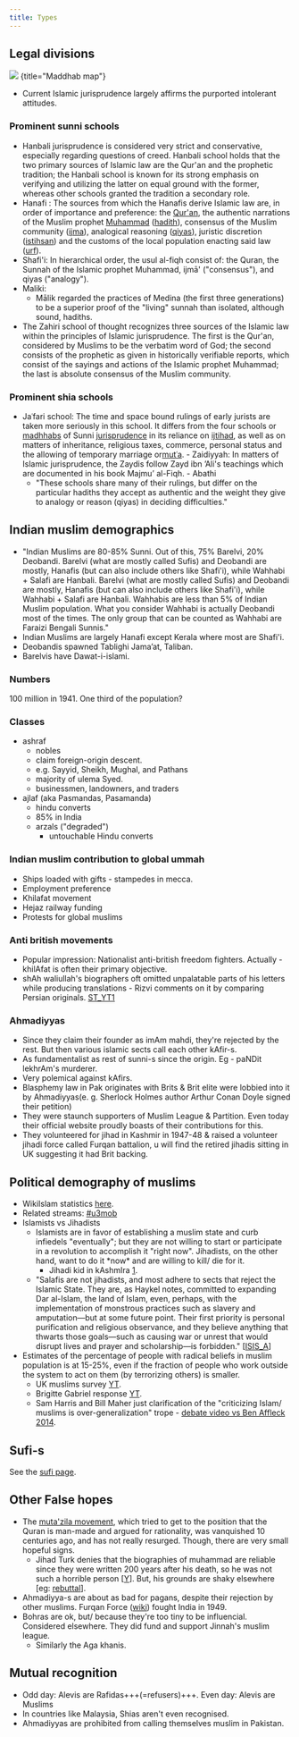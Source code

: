 ```yaml
---
title: Types
---
```


## Legal divisions
![](../images/Maddhab_Map2.png)
{title="Maddhab map"}

- Current Islamic jurisprudence largely affirms the purported intolerant attitudes.

### Prominent sunni schools

- Hanbali jurisprudence is considered very strict and conservative, especially regarding questions of creed. Hanbali school holds that the two primary sources of Islamic law are the Qur'an and the prophetic tradition; the Hanbali school is known for its strong emphasis on verifying and utilizing the latter on equal ground with the former, whereas other schools granted the tradition a secondary role.
- Hanafi : The sources from which the Hanafis derive Islamic law are, in order of importance and preference: the [Qur'an](http://en.wikipedia.org/wiki/Qur%27an), the authentic narrations of the Muslim prophet [Muhammad](http://en.wikipedia.org/wiki/Muhammad) ([hadith](http://en.wikipedia.org/wiki/Hadith)), consensus of the Muslim community ([ijma](http://en.wikipedia.org/wiki/Ijma)), analogical reasoning ([qiyas](http://en.wikipedia.org/wiki/Qiyas)), juristic discretion ([istihsan](http://en.wikipedia.org/wiki/Istihsan)) and the customs of the local population enacting said law ([urf](http://en.wikipedia.org/wiki/Urf)).
- Shafi'i: In hierarchical order, the usul al-fiqh consist of: the Quran, the Sunnah of the Islamic prophet Muhammad, ijmā' ("consensus"), and qiyas ("analogy").
- Maliki:
    -  Mālik regarded the practices of Medina (the first three generations) to be a superior proof of the "living" sunnah than isolated, although sound, hadiths.
- The Zahiri school of thought recognizes three sources of the Islamic law within the principles of Islamic jurisprudence. The first is the Qur'an, considered by Muslims to be the verbatim word of God; the second consists of the prophetic as given in historically verifiable reports, which consist of the sayings and actions of the Islamic prophet Muhammad; the last is absolute consensus of the Muslim community.

### Prominent shia schools

- Jaʿfari school: The time and space bound rulings of early jurists are taken more seriously in this school. It differs from the four schools or [madhhabs](http://en.wikipedia.org/wiki/Madhhab) of Sunni [jurisprudence](http://en.wikipedia.org/wiki/Fiqh) in its reliance on [ijtihad](http://en.wikipedia.org/wiki/Ijtihad), as well as on matters of inheritance, religious taxes, commerce, personal status and the allowing of temporary marriage or[mutʿa](http://en.wikipedia.org/wiki/Nikah_mut%E2%80%98ah).
        - Zaidiyyah: In matters of Islamic jurisprudence, the Zaydis follow Zayd ibn ’Ali's teachings which are documented in his book Majmu’ al-Fiqh.
        - Abathi
    - "These schools share many of their rulings, but differ on the particular hadiths they accept as authentic and the weight they give to analogy or reason (qiyas) in deciding difficulties."

## Indian muslim demographics
- "Indian Muslims are 80-85% Sunni. Out of this, 75% Barelvi, 20% Deobandi. Barelvi (what are mostly called Sufis) and Deobandi are mostly, Hanafis (but can also include others like Shafi'i), while Wahhabi + Salafi are Hanbali. Barelvi (what are mostly called Sufis) and Deobandi are mostly, Hanafis (but can also include others like Shafi'i), while Wahhabi + Salafi are Hanbali. Wahhabis are less than 5% of Indian Muslim population. What you consider Wahhabi is actually Deobandi most of the times. The only group that can be counted as Wahhabi are Faraizi Bengali Sunnis."
- Indian Muslims are largely Hanafi except Kerala where most are Shafi'i.
- Deobandis spawned Tablighi Jama’at, Taliban.
- Barelvis have Dawat-i-islami.

### Numbers
100 million in 1941. One third of the population?

### Classes
- ashraf 
  - nobles
  - claim foreign-origin descent.
  - e.g. Sayyid, Sheikh, Mughal, and Pathans
  - majority of ulema Syed.
  - businessmen, landowners, and traders
- ajlaf (aka Pasmandas, Pasamanda)
  - hindu converts
  - 85% in India
  - arzals ("degraded")
    - untouchable Hindu converts

### Indian muslim contribution to global ummah
- Ships loaded with gifts - stampedes in mecca.
- Employment preference
- Khilafat movement
- Hejaz railway funding
- Protests for global muslims

### Anti british movements
- Popular impression: Nationalist anti-british freedom fighters. Actually - khilAfat is often their primary objective.
- shAh waliullah's biographers oft omitted unpalatable parts of his letters while producing translations - Rizvi comments on it by comparing Persian originals. [ST_YT1](https://youtu.be/ia_puSJRxlI?t=3450)

### Ahmadiyyas
- Since they claim their founder as imAm mahdi, they're rejected by the rest. But then various islamic sects call each other kAfir-s.
- As fundamentalist as rest of sunni-s since the origin. Eg - paNDit lekhrAm's murderer.
- Very polemical against kAfirs.
- Blasphemy law in Pak originates with Brits & Brit elite were lobbied into it by Ahmadiyyas(e. g. Sherlock Holmes author Arthur Conan Doyle signed their petition)
- They were staunch supporters of Muslim League & Partition. Even today their official website proudly boasts of their contributions for this.
- They volunteered for jihad in Kashmir in 1947-48 & raised a volunteer jihadi force called Furqan battalion, u will find the retired jihadis sitting in UK suggesting it had Brit backing.

## Political demography of muslims

- WikiIslam statistics [here](http://wikiislam.net/wiki/Muslim_Statistics).
- Related streams: [#u3mob](https://twitter.com/search?q=%23u3mob&f=live)
- Islamists vs Jihadists
    - Islamists are in favor of establishing a muslim state and curb infiedels "eventually"; but they are not willing to start or participate in a revolution to accomplish it "right now". Jihadists, on the other hand, want to do it \*now\* and are willing to kill/ die for it.
        - Jihadi kid in kAshmIra [1](https://www.youtube.com/watch?v=kgFPt1FqulE).
    - "Salafis are not jihadists, and most adhere to sects that reject the Islamic State. They are, as Haykel notes, committed to expanding Dar al-Islam, the land of Islam, even, perhaps, with the implementation of monstrous practices such as slavery and amputation—but at some future point. Their first priority is personal purification and religious observance, and they believe anything that thwarts those goals—such as causing war or unrest that would disrupt lives and prayer and scholarship—is forbidden." \[[ISIS_A](http://www.theatlantic.com/features/archive/2015/02/what-isis-really-wants/384980/)\]
- Estimates of the percentage of people with radical beliefs in muslim population is at 15-25%, even if the fraction of people who work outside the system to act on them (by terrorizing others) is smaller.
    - UK muslims survey [YT](https://www.youtube.com/watch?v=xQcSvBsU-FM).
    - Brigitte Gabriel response [YT](https://www.youtube.com/watch?v=Ry3NzkAOo3s).
    - Sam Harris and Bill Maher just clarification of the "criticizing Islam/ muslims is over-generalization" trope - [debate video vs Ben Affleck 2014](https://www.youtube.com/watch?v=vln9D81eO60).

## Sufi-s
See the [sufi page](../sufi/).

## Other False hopes

- The [muta'zila movement](http://en.wikipedia.org/wiki/Mu%27tazila), which tried to get to the position that the Quran is man-made and argued for rationality, was vanquished 10 centuries ago, and has not really resurged. Though, there are very small hopeful signs. 
    - Jihad Turk denies that the biographies of muhammad are reliable since they were written 200 years after his death, so he was not such a horrible person \[[Y](https://www.youtube.com/watch?v=9oLjMaIR0-k)\]. But, his grounds are shaky elsewhere \[eg: [rebuttal](http://www.familysecuritymatters.org/publications/detail/exclusive-local-imam-misleads-interfaith-groups)\].
- Ahmadiyya-s are about as bad for pagans, despite their rejection by other muslims. Furqan Force ([wiki](https://en.wikipedia.org/wiki/Furqan_Force)) fought India in 1949.
- Bohras are ok, but/ because they're too tiny to be influencial. Considered elsewhere. They did fund and support Jinnah's muslim league.
  - Similarly the Aga khanis.

## Mutual recognition
- Odd day: Alevis are Rafidas+++(=refusers)+++. Even day: Alevis are Muslims
- In countries like Malaysia, Shias aren't even recognised.
- Ahmadiyyas are prohibited from calling themselves muslim in Pakistan.
